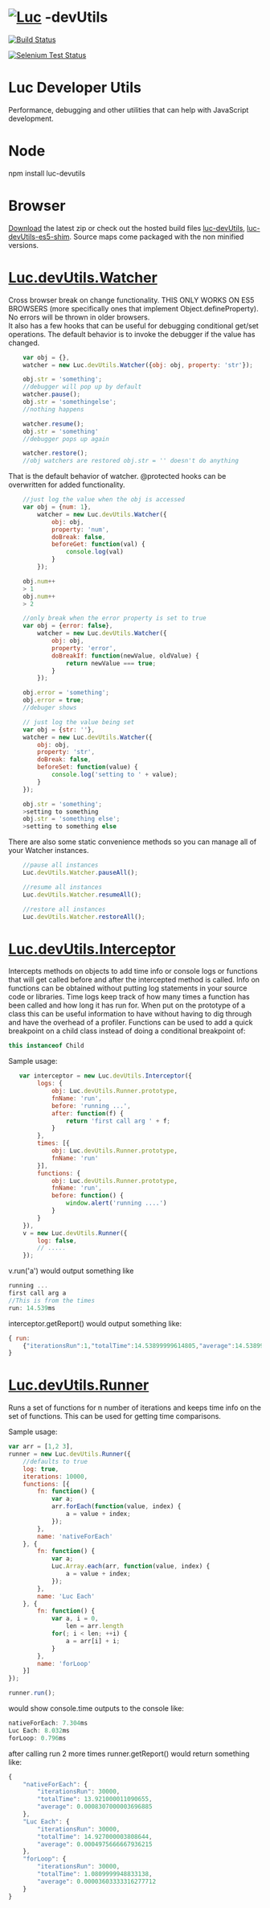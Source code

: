 [![Luc](http://pllee.github.io/luc/pages/docsResources/luc.png)](https://github.com/pllee/luc) -devUtils
====

[![Build Status](https://secure.travis-ci.org/pllee/luc-devUtils.png)](http://travis-ci.org/pllee/luc-devUtils)

[![Selenium Test Status](https://saucelabs.com/browser-matrix/luc-devUtils.svg)](https://saucelabs.com/u/luc-devUtils)


Luc Developer Utils
====

Performance, debugging and other utilities that can help with JavaScript development.


Node
====
npm install luc-devutils

Browser
====
[Download](http://pllee.github.io/luc-devUtils/versions/luc-devUtils-0.1.0.zip) the latest zip or check out the hosted build files [luc-devUtils](http://pllee.github.io/luc-devUtils/build/luc-devUtils.js), [luc-devUtils-es5-shim](http://pllee.github.io/luc-devUtils/build/luc-devUtils-es5-shim.js).  Source maps come packaged with the non minified versions.

[Luc.devUtils.Watcher](http://pllee.github.io/luc-devUtils/pages/docs/#!/api/Luc.devUtils.Watcher)
===
Cross browser break on change functionality.  THIS ONLY WORKS ON ES5 BROWSERS (more specifically ones that implement Object.defineProperty).  
No errors will be thrown in older browsers.  <br>
It also has a few hooks that can be useful for debugging conditional  get/set operations.
The default behavior is to invoke the debugger if the value has changed.

```js
    var obj = {},
    watcher = new Luc.devUtils.Watcher({obj: obj, property: 'str'});

    obj.str = 'something';
    //debugger will pop up by default
    watcher.pause();
    obj.str = 'somethingelse';
    //nothing happens

    watcher.resume();
    obj.str = 'something'
    //debugger pops up again

    watcher.restore();
    //obj watchers are restored obj.str = '' doesn't do anything
```
That is the default behavior of watcher.  @protected hooks can be overwritten for added functionality.

```js
    //just log the value when the obj is accessed
    var obj = {num: 1},
        watcher = new Luc.devUtils.Watcher({
            obj: obj,
            property: 'num',
            doBreak: false,
            beforeGet: function(val) {
                console.log(val)
            }
        });

    obj.num++
    > 1
    obj.num++
    > 2
```

```js
    //only break when the error property is set to true
    var obj = {error: false},
        watcher = new Luc.devUtils.Watcher({
            obj: obj,
            property: 'error',
            doBreakIf: function(newValue, oldValue) {
                return newValue === true;
            }
        });

    obj.error = 'something';
    obj.error = true;
    //debuger shows
```

```js
    // just log the value being set
    var obj = {str: ''},
    watcher = new Luc.devUtils.Watcher({
        obj: obj,
        property: 'str',
        doBreak: false,
        beforeSet: function(value) {
            console.log('setting to ' + value);
        }
    });

    obj.str = 'something';
    >setting to something
    obj.str = 'something else';
    >setting to something else
```

There are also some static convenience methods so you can manage all of your Watcher instances.

```js
    //pause all instances
    Luc.devUtils.Watcher.pauseAll();

    //resume all instances
    Luc.devUtils.Watcher.resumeAll();

    //restore all instances
    Luc.devUtils.Watcher.restoreAll();
```


[Luc.devUtils.Interceptor](http://pllee.github.io/luc-devUtils/pages/docs/#!/api/Luc.devUtils.Interceptor)
===
Intercepts methods on objects to add time info or console logs or functions that will get called before and after the intercepted method is called.  Info on functions can be obtained without putting log statements in your source code or libraries.  Time logs keep track of how many times a function has been called and how long it has run for.  When put on the prototype of a class this can be useful information to have without having to dig through and have the overhead of a profiler.  Functions can be used to add a quick breakpoint on a child class instead of doing a conditional breakpoint of:

```js
this instanceof Child
```

Sample usage:

```js
   var interceptor = new Luc.devUtils.Interceptor({
        logs: {
            obj: Luc.devUtils.Runner.prototype,
            fnName: 'run',
            before: 'running ...',
            after: function(f) {
                return 'first call arg ' + f;
            }
        },
        times: [{
            obj: Luc.devUtils.Runner.prototype,
            fnName: 'run'
        }],
        functions: {
            obj: Luc.devUtils.Runner.prototype,
            fnName: 'run',
            before: function() {
                window.alert('running ....')
            }
        }
    }),
    v = new Luc.devUtils.Runner({
        log: false,
        // .....
    });
```

v.run('a') would output something like

```js
running ...
first call arg a 
//This is from the times
run: 14.539ms 
```

interceptor.getReport() would output something like:

```js
{ run:
    {"iterationsRun":1,"totalTime":14.53899999614805,"average":14.53899999614805}
}
```

[Luc.devUtils.Runner](http://pllee.github.io/luc-devUtils/pages/docs/#!/api/Luc.devUtils.Runner)
===

Runs a set of functions for n number of iterations and keeps time info on the set of functions.  This can be used for getting time comparisons. 

Sample usage:

```js
var arr = [1,2 3],
runner = new Luc.devUtils.Runner({
    //defaults to true
    log: true,
    iterations: 10000,
    functions: [{
        fn: function() {
            var a;
            arr.forEach(function(value, index) {
                a = value + index;
            });
        },
        name: 'nativeForEach'
    }, {
        fn: function() {
            var a;
            Luc.Array.each(arr, function(value, index) {
                a = value + index;
            });
        },
        name: 'Luc Each'
    }, {
        fn: function() {
            var a, i = 0,
                len = arr.length
            for(; i < len; ++i) {
                a = arr[i] + i;
            }
        },
        name: 'forLoop'
    }]
});

runner.run();
```
would show console.time outputs to the console like:

```js
nativeForEach: 7.304ms 
Luc Each: 8.032ms 
forLoop: 0.796ms
```

after calling run 2 more times runner.getReport() would return something like:

```js
{
    "nativeForEach": {
        "iterationsRun": 30000,
        "totalTime": 13.921000011090655,
        "average": 0.0008307000003696885
    },
    "Luc Each": {
        "iterationsRun": 30000,
        "totalTime": 14.927000003808644,
        "average": 0.0004975666667936215
    },
    "forLoop": {
        "iterationsRun": 30000,
        "totalTime": 1.0809999948833138,
        "average": 0.00003603333316277712
    }
}
```
